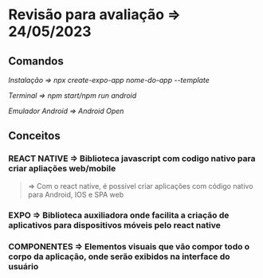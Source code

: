 # Revisão para avaliação => 24/05/2023

## Comandos

*Instalação => npx create-expo-app nome-do-app --template* 

*Terminal => npm start/npm run android* 

*Emulador Android => Android Open*

## Conceitos

### **REACT NATIVE =>  Biblioteca javascript com codigo nativo para criar apliações web/mobile** 
> => Com o react native, é possivel criar aplicações com código nativo para Android, IOS e SPA web

### **EXPO => Biblioteca auxiliadora onde facilita a criação de aplicativos para dispositivos móveis pelo react native**

### **COMPONENTES => Elementos visuais que vão compor todo o corpo da aplicação, onde serão exibidos na interface do usuário**

